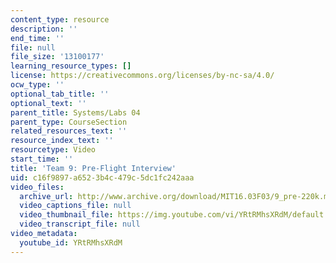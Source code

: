 ```yaml
---
content_type: resource
description: ''
end_time: ''
file: null
file_size: '13100177'
learning_resource_types: []
license: https://creativecommons.org/licenses/by-nc-sa/4.0/
ocw_type: ''
optional_tab_title: ''
optional_text: ''
parent_title: Systems/Labs 04
parent_type: CourseSection
related_resources_text: ''
resource_index_text: ''
resourcetype: Video
start_time: ''
title: 'Team 9: Pre-Flight Interview'
uid: c16f9897-a652-3b4c-479c-5dc1fc242aaa
video_files:
  archive_url: http://www.archive.org/download/MIT16.03F03/9_pre-220k.mp4
  video_captions_file: null
  video_thumbnail_file: https://img.youtube.com/vi/YRtRMhsXRdM/default.jpg
  video_transcript_file: null
video_metadata:
  youtube_id: YRtRMhsXRdM
---
```

